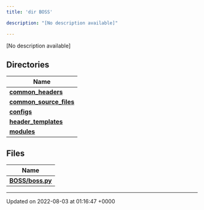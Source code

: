 ```yaml
---
title: 'dir BOSS'

description: "[No description available]"

---
```







[No description available]

## Directories

| Name           |
| -------------- |
| **[common_headers](/documentation/code/main/files/dir_a2d5f2e6154cdcd3b46488ffbbbb2574/#dir-common-headers)**  |
| **[common_source_files](/documentation/code/main/files/dir_ec82fb70b47bf0ce378965414b0ff5b2/#dir-common-source-files)**  |
| **[configs](/documentation/code/main/files/dir_55d4c3e5585d0ebd94321a18f02dda40/#dir-configs)**  |
| **[header_templates](/documentation/code/main/files/dir_f560fc3ef07fdc20589dba0de44f25dc/#dir-header-templates)**  |
| **[modules](/documentation/code/main/files/dir_230a8c85ea264f76334600e02d05d990/#dir-modules)**  |

## Files

| Name           |
| -------------- |
| **[BOSS/boss.py](/documentation/code/main/files/boss_8py/#file-boss.py)**  |






-------------------------------

Updated on 2022-08-03 at 01:16:47 +0000
